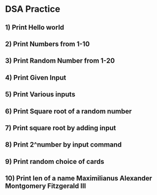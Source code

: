 # DSA Practice

## 1) Print Hello world

## 2) Print Numbers from 1-10

## 3) Print Random Number from 1-20

## 4) Print Given Input 

## 5) Print Various inputs

## 6) Print Square root of  a   random number 

## 7) Print square root by adding input
 
## 8) Print 2^number by input command 

## 9) Print random choice of cards 

## 10) Print len of a name  Maximilianus Alexander Montgomery Fitzgerald III
 